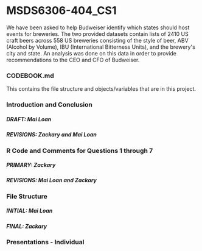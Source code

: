 # MSDS6306-404_CS1
We have been asked to help Budweiser identify which states should host events for breweries. The two provided datasets contain lists of 2410 US craft beers across 558 US breweries consisting of the style of beer, ABV (Alcohol by Volume), IBU (International Bitterness Units), and the brewery's city and state. An analysis was done on this data in order to provide recommendations to the CEO and CFO of Budweiser.

### CODEBOOK.md
This contains the file structure and objects/variables that are in this project.

### Introduction and Conclusion
##### DRAFT: Mai Loan
##### REVISIONS: Zackary and Mai Loan

### R Code and Comments for Questions 1 through 7
##### PRIMARY: Zackary
##### REVISIONS: Mai Loan and Zackary

### File Structure
##### INITIAL: Mai Loan
##### FINAL: Zackary

### Presentations - Individual

